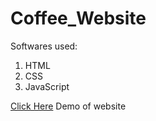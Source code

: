 # Coffee_Website
Softwares used:
<ol>
<li>HTML</li>
<li>CSS</li>
<li>JavaScript</li>
</ol>

<p><a href="https://program333.github.io/Coffee_Website/">Click Here</a> Demo of website</p>
